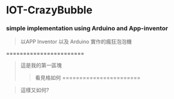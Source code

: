 # __IOT-CrazyBubble__
### simple implementation using Arduino and App-inventor
>以APP Inventor 以及 Arduino 實作的瘋狂泡泡機

=======================
> 這是我的第一區塊
>> 看見格如何
=======================

> 這樣又如何?
